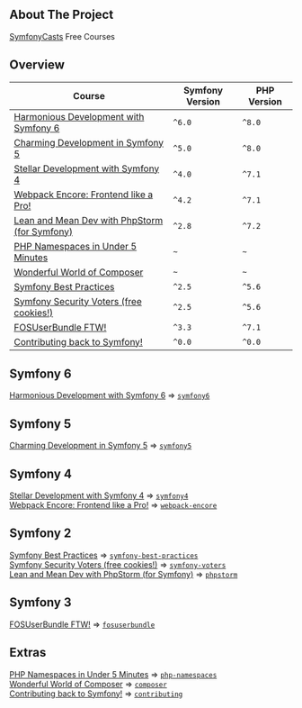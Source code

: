 ## About The Project
[SymfonyCasts][symfonycasts] Free Courses


## Overview
| Course                                               | Symfony Version | PHP Version |
|------------------------------------------------------|-----------------|-------------|
| [Harmonious Development with Symfony 6][sc-symfony6] | `^6.0`          | `^8.0`      |
| [Charming Development in Symfony 5][sc-symfony5]     | `^5.0`          | `^8.0`      |
| [Stellar Development with Symfony 4][sc-symfony4]           | `^4.0`          | `^7.1`      |
| [Webpack Encore: Frontend like a Pro!][sc-webpack-encore]    | `^4.2`          | `^7.1`      |
| [Lean and Mean Dev with PhpStorm &#40;for Symfony&#41;][sc-phpstorm] | `^2.8`          | `^7.2`      |
| [PHP Namespaces in Under 5 Minutes][sc-php-namespaces] | `~`          | `~`      |
| [Wonderful World of Composer][sc-composer] | `~` | `~` |
| [Symfony Best Practices][sc-symfony-best-practices] | `^2.5` | `^5.6` |
| [Symfony Security Voters (free cookies!)][sc-symfony-voters] | `^2.5` | `^5.6` |
| [FOSUserBundle FTW!][sc-fosuserbundle] | `^3.3` | `^7.1` |
| [Contributing back to Symfony!][sc-contributing]             | `^0.0`          | `^0.0`      |



## Symfony 6
[Harmonious Development with Symfony 6][sc-symfony6] => [`symfony6`][symfony6]


## Symfony 5
[Charming Development in Symfony 5][sc-symfony5] => [`symfony5`][symfony5] 


## Symfony 4
[Stellar Development with Symfony 4][sc-symfony4] => [`symfony4`][symfony4]  
[Webpack Encore: Frontend like a Pro!][sc-webpack-encore] => [`webpack-encore`][webpack-encore]  


## Symfony 2
[Symfony Best Practices][sc-symfony-best-practices] => [`symfony-best-practices`][symfony-best-practices]  
[Symfony Security Voters (free cookies!)][sc-symfony-voters] => [`symfony-voters`][symfony-voters]  
[Lean and Mean Dev with PhpStorm &#40;for Symfony&#41;][sc-phpstorm] => [`phpstorm`][phpstorm]  


## Symfony 3
[FOSUserBundle FTW!][sc-fosuserbundle] => [`fosuserbundle`][fosuserbundle]  


## Extras 
[PHP Namespaces in Under 5 Minutes][sc-php-namespaces] => [`php-namespaces`][php-namespaces]  
[Wonderful World of Composer][sc-composer] => [`composer`][composer]  
[Contributing back to Symfony!][sc-contributing] => [`contributing`][contributing]  



[//]: # (Links)
[symfonycasts]: https://symfonycasts.com/

[sc-symfony6]: https://symfonycasts.com/screencast/symfony
[symfony6]: https://github.com/habibun/symfony-casts/tree/symfony6

[sc-symfony5]: https://symfonycasts.com/screencast/symfony5
[symfony5]: https://github.com/habibun/symfony-casts/tree/symfony5

[sc-webpack-encore]: https://symfonycasts.com/screencast/webpack-encore
[webpack-encore]: https://github.com/habibun/symfony-casts/tree/webpack-encore

[sc-symfony4]: https://symfonycasts.com/screencast/symfony4
[symfony4]: https://github.com/habibun/symfony-casts/tree/symfony4

[sc-phpstorm]: https://symfonycasts.com/screencast/phpstorm
[phpstorm]: https://github.com/habibun/symfony-casts/tree/phpstorm

[sc-php-namespaces]: https://symfonycasts.com/screencast/php-namespaces
[php-namespaces]: https://github.com/habibun/symfony-casts/tree/php-namespaces

[sc-composer]: https://symfonycasts.com/screencast/composer
[composer]: https://github.com/habibun/symfony-casts/tree/composer

[sc-symfony-best-practices]: https://symfonycasts.com/screencast/symfony-best-practices
[symfony-best-practices]: https://github.com/habibun/symfony-casts/tree/symfony-best-practices

[sc-symfony-voters]: https://symfonycasts.com/screencast/symfony-voters
[symfony-voters]: https://github.com/habibun/symfony-casts/tree/symfony-voters

[sc-fosuserbundle]: https://symfonycasts.com/screencast/fosuserbundle
[fosuserbundle]: https://github.com/habibun/symfony-casts/tree/fosuserbundle

[sc-contributing]: https://symfonycasts.com/screencast/contributing
[contributing]: https://github.com/habibun/symfony-casts/tree/contributing



[//]: # (Note about initial commit)
[//]: # (replica course code of finish directory)
